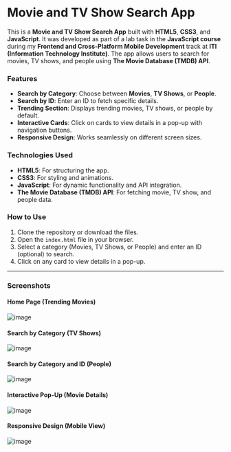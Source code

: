 # **Movie and TV Show Search App**  

This is a **Movie and TV Show Search App** built with **HTML5**, **CSS3**, and **JavaScript**. It was developed as part of a lab task in the **JavaScript course** during my **Frontend and Cross-Platform Mobile Development** track at **ITI (Information Technology Institute)**. The app allows users to search for movies, TV shows, and people using **The Movie Database (TMDB) API**.  

### **Features**  
- **Search by Category**: Choose between **Movies**, **TV Shows**, or **People**.  
- **Search by ID**: Enter an ID to fetch specific details.  
- **Trending Section**: Displays trending movies, TV shows, or people by default.  
- **Interactive Cards**: Click on cards to view details in a pop-up with navigation buttons.  
- **Responsive Design**: Works seamlessly on different screen sizes.  

### **Technologies Used**  
- **HTML5**: For structuring the app.  
- **CSS3**: For styling and animations.  
- **JavaScript**: For dynamic functionality and API integration.  
- **The Movie Database (TMDB) API**: For fetching movie, TV show, and people data.  

### **How to Use**  
1. Clone the repository or download the files.  
2. Open the `index.html` file in your browser.  
3. Select a category (Movies, TV Shows, or People) and enter an ID (optional) to search.  
4. Click on any card to view details in a pop-up.  

---

### **Screenshots**  

#### **Home Page (Trending Movies)**  
![image](https://github.com/user-attachments/assets/4d3d4c57-31a4-4a67-be59-bb134827860b)

#### **Search by Category (TV Shows)**  
![image](https://github.com/user-attachments/assets/fa10615a-6546-445c-ba01-6291de336125)

#### **Search by Category and ID (People)**  
![image](https://github.com/user-attachments/assets/52aea234-dce5-4d26-9399-4b65d868f040)

#### **Interactive Pop-Up (Movie Details)**  
![image](https://github.com/user-attachments/assets/4caff066-1893-416d-abb5-f299be193edb)

#### **Responsive Design (Mobile View)**  
![image](https://github.com/user-attachments/assets/8f7629bf-32cd-4aac-9565-63c97d00a005)
